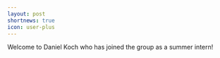 ```yaml
---
layout: post
shortnews: true
icon: user-plus
---
```

Welcome to Daniel Koch who has joined the group as a summer intern! 

